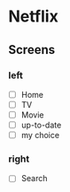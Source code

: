 # Netflix

## Screens
### left
- [ ] Home
- [ ] TV 
- [ ] Movie
- [ ] up-to-date
- [ ] my choice
### right
- [ ] Search
